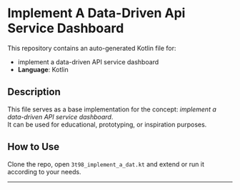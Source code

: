 # Implement A Data-Driven Api Service Dashboard

This repository contains an auto-generated Kotlin file for:

- implement a data-driven API service dashboard
- **Language**: Kotlin

## Description

This file serves as a base implementation for the concept: *implement a data-driven API service dashboard*.  
It can be used for educational, prototyping, or inspiration purposes.

## How to Use

Clone the repo, open `3t98_implement_a_dat.kt` and extend or run it according to your needs.

---


